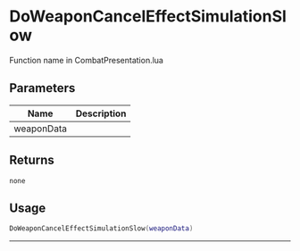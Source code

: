 # DoWeaponCancelEffectSimulationSlow

Function name in CombatPresentation.lua

## Parameters

| Name       | Description |
| ---------- | ----------- |
| weaponData |             |

## Returns

`none`

## Usage

```lua
DoWeaponCancelEffectSimulationSlow(weaponData)
```

---
